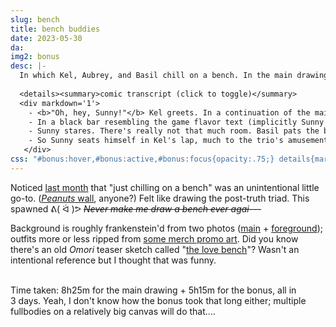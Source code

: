 ```yaml
---
slug: bench
title: bench buddies
date: 2023-05-30
da: 
img2: bonus
desc: |-
  In which Kel, Aubrey, and Basil chill on a bench. In the main drawing Kel pulls his friends closer, which garners varying degrees of flusterment; in a bonus comic, Sunny walks in on the scene, and joins in his own way.
  
  <details><summary>comic transcript (click to toggle)</summary>
  <div markdown='1'>
    - <b>"Oh, hey, Sunny!"</b> Kel greets. In a continuation of the main drawing's action, Aubrey is shoving him back and Basil is kinda slumped, having been pulled closer; both pause to look over at Sunny.
    - In a black bar resembling the game flavor text (implicitly Sunny's thoughts): "<b>There is no room for yo</b>u;" the end is cut off by Kel's dialogue: <b>"The more the---<em class="omo">ow</em>---the merrier~!"</b> (Aubrey has stomped on his foot. Basil meanwhile shuffles upright.)
    - Sunny stares. There's really not that much room. Basil pats the bench at his side in an invitation.
    - So Sunny seats himself in Kel's lap, much to the trio's amusement. <b>"**All right!!**"</b> Kel exclaims, <b>"That works...!!"</b> (Sunny is content.)
   </div>
css: "#bonus:hover,#bonus:active,#bonus:focus{opacity:.75;} details{margin-top:-.25em; font-family:sans-serif; font-size:.85em;} details div{margin-top:-.75em; line-height:1.35;} em.omo{font-style:normal;} b strong{font-weight:bold; text-transform:uppercase;}"
---
```

Noticed [last month](roundup-2023-04) that "just chilling on a bench" was an unintentional little go-to. ([<i>Peanuts</i> wall](https://peanuts.fandom.com/wiki/Brick_wall), anyone?) Felt like drawing the post-truth triad. This spawned ᕕ(&nbsp;ᐛ&nbsp;)ᕗ ~~<i>Never make me draw a bench ever agai---</i>~~

Background is roughly frankenstein'd from two photos ([main](https://unsplash.com/photos/HlhgXw-1r8A) + [foreground](https://unsplash.com/photos/lGc6zidgEns)); outfits more or less ripped from [some merch promo art](https://www.omocat-blog.com/post/646768822762848257/the-omori-collection-is-available-now-some). Did you know there's an old <i class="omo">Omori</i> teaser sketch called "[the love bench](https://www.omocat-blog.com/post/37324346177/omori-teaser-the-love-bench)"? Wasn't an intentional reference but I thought that was funny.

<br>
Time taken: 8h25m for the main drawing + 5h15m for the bonus, all in 3&nbsp;days. Yeah, I don't know how the bonus took that long either; multiple fullbodies on a relatively big canvas will do that....